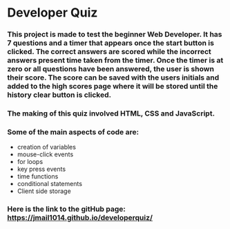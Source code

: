 # Developer Quiz

### This project is made to test the beginner Web Developer. It has 7 questions and a timer that appears once the start button is clicked. The correct answers are scored while the incorrect answers present time taken from the timer. Once the timer is at zero or all questions have been answered, the user is shown their score. The score can be saved with the users initials and added to the high scores page where it will be stored until the history clear button is clicked.

### The making of this quiz involved HTML, CSS and JavaScript.

### Some of the main aspects of code are:
- creation of variables
- mouse-click events
- for loops 
- key press events
- time functions
- conditional statements
- Client side storage

### Here is the link to the gitHub page: https://jmail1014.github.io/developerquiz/
